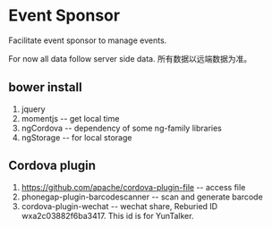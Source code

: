 Event Sponsor
=============

Facilitate event sponsor to manage events.

For now all data follow server side data. 所有数据以远端数据为准。

## bower install
 1. jquery
 2. momentjs -- get local time
 3. ngCordova -- dependency of some ng-family libraries
 3. ngStorage -- for local storage
 
## Cordova plugin
 1. https://github.com/apache/cordova-plugin-file -- access file
 2. phonegap-plugin-barcodescanner -- scan and generate barcode
 3. cordova-plugin-wechat -- wechat share, Reburied ID wxa2c03882f6ba3417. This id is for YunTalker.
 
